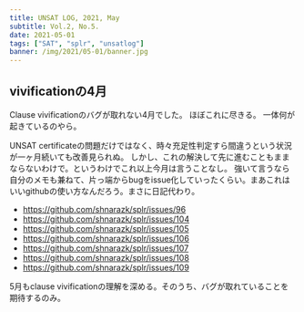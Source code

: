 ```yaml
---
title: UNSAT LOG, 2021, May
subtitle: Vol.2, No.5.
date: 2021-05-01
tags: ["SAT", "splr", "unsatlog"]
banner: /img/2021/05-01/banner.jpg
---
```

## vivificationの4月
Clause vivificationのバグが取れない4月でした。
ほぼこれに尽きる。
一体何が起きているのやら。

UNSAT certificateの問題だけではなく、時々充足性判定すら間違うという状況が一ヶ月続いても改善見られぬ。
しかし、これの解決して先に進むこともままならないわけで。というわけでこれ以上今月は言うことなし。
強いて言うなら自分のメモも兼ねて、片っ端からbugをissue化していったくらい。まあこれはいいgithubの使い方なんだろう。まさに日記代わり。

- https://github.com/shnarazk/splr/issues/96
- https://github.com/shnarazk/splr/issues/104
- https://github.com/shnarazk/splr/issues/105
- https://github.com/shnarazk/splr/issues/106
- https://github.com/shnarazk/splr/issues/107
- https://github.com/shnarazk/splr/issues/108
- https://github.com/shnarazk/splr/issues/109

5月もclause vivificationの理解を深める。そのうち、バグが取れていることを期待するのみ。
